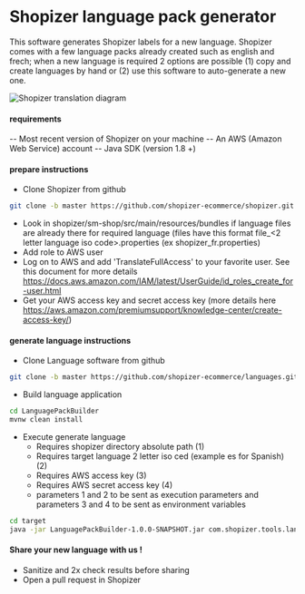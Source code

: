 # Shopizer language pack generator

This software generates Shopizer labels for a new language. Shopizer comes with a few language packs already created such as english and frech; when a new language is required 2 options are possible (1) copy and create languages by hand or (2) use this software to auto-generate a new one.

![Shopizer translation diagram](/documentation/static/img/documentation/translate.jpg "Shopizer translation software")

#### requirements

  -- Most recent version of Shopizer on your machine
  -- An AWS (Amazon Web Service) account
  -- Java SDK (version 1.8 +)
  
#### prepare instructions  

- Clone Shopizer from github
```sh
git clone -b master https://github.com/shopizer-ecommerce/shopizer.git
```

 - Look in shopizer/sm-shop/src/main/resources/bundles if language files are already there for required language (files have this format file_<2 letter language iso code>.properties (ex shopizer_fr.properties)
 - Add role to AWS user
 - Log on to AWS and add 'TranslateFullAccess' to your favorite user. See this document for more details https://docs.aws.amazon.com/IAM/latest/UserGuide/id_roles_create_for-user.html
 - Get your AWS access key and secret access key (more details here https://aws.amazon.com/premiumsupport/knowledge-center/create-access-key/)
 
#### generate language instructions 
  - Clone Language software from github
```sh 
git clone -b master https://github.com/shopizer-ecommerce/languages.git
```
  - Build language application

```sh
cd LanguagePackBuilder
mvnw clean install
```

  - Execute generate language
    - Requires shopizer directory absolute path (1)
    - Requires target language 2 letter iso ced (example es for Spanish) (2)
    - Requires AWS access key (3)
    - Requires AWS secret access key (4)
    - parameters 1 and 2 to be sent as execution parameters and parameters 3 and 4 to be sent as environment variables

```sh
cd target
java -jar LanguagePackBuilder-1.0.0-SNAPSHOT.jar com.shopizer.tools.language.LanguagePackBuilder path language -DAWS_ACCESS_KEY_ID=abd...xyz -DAWS_SECRET_ACCESS_KEY=xyz...123
```
#### Share your new language with us !

  - Sanitize and 2x check results before sharing
  - Open a pull request in Shopizer